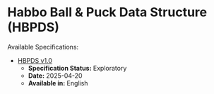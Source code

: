 # **Habbo Ball & Puck Data Structure (HBPDS)**

Available Specifications:

- [HBPDS v1.0](spec/HBPDS-v1_0.md)
  - **Specification Status:** Exploratory
  - **Date:** 2025-04-20
  - **Available in:** English
